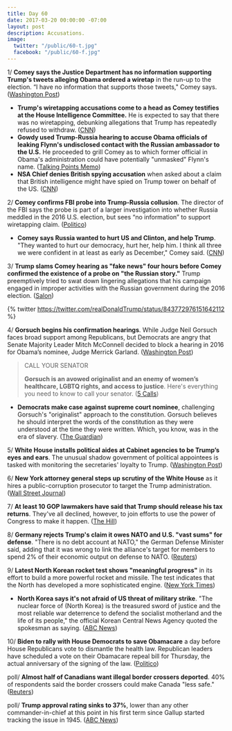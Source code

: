 ```yaml
---
title: Day 60
date: 2017-03-20 00:00:00 -07:00
layout: post
description: Accusations.
image:
  twitter: "/public/60-t.jpg"
  facebook: "/public/60-f.jpg"
---
```


1/ **Comey says the Justice Department has no information supporting Trump's tweets alleging Obama ordered a wiretap** in the run-up to the election. “I have no information that supports those tweets," Comey says. ([Washington Post](https://www.washingtonpost.com/world/national-security/fbi-director-to-testify-on-russian-interference-in-the-presidential-election/2017/03/20/cdea86ca-0ce2-11e7-9d5a-a83e627dc120_story.html))

* **Trump's wiretapping accusations come to a head as Comey testifies at the House Intelligence Committee.** He is expected to say that there was no wiretapping, debunking allegations that Trump has repeatedly refused to withdraw. ([CNN](http://www.cnn.com/2017/03/19/politics/house-intelligence-committee-hearing-russia-wiretapping/))
* **Gowdy used Trump-Russia hearing to accuse Obama officials of leaking Flynn's undisclosed contact with the Russian ambassador to the U.S.** He proceeded to grill Comey as to which former official in Obama's administration could have potentially "unmasked" Flynn's name. ([Talking Points Memo](http://talkingpointsmemo.com/livewire/gowdy-points-to-obama-officials-as-potential-flynn-leakers))
* **NSA Chief denies British spying accusation** when asked about a claim that British intelligence might have spied on Trump tower on behalf of the US. ([CNN](http://www.cnn.com/videos/politics/2017/03/20/hearing-on-russia-investigation-rogers-british-intelligence-allee.cnn/video/playlists/atv-comey-testifies-russia-hearing/))

2/ **Comey confirms FBI probe into Trump-Russia collusion**. The director of the FBI says the probe is part of a larger investigation into whether Russia meddled in the 2016 U.S. election, but sees “no information” to support wiretapping claim. ([Politico](https://secure.politico.com/story/2017/03/adam-schiff-trump-twitter-wiretapping-russia-ties-236249))

* **Comey says Russia wanted to hurt US and Clinton, and help Trump**. "They wanted to hurt our democracy, hurt her, help him. I think all three we were confident in at least as early as December," Comey said. ([CNN](http://www.cnn.com/2017/03/20/politics/comey-hearing-russia-wiretapping/index.html))

3/ **Trump slams Comey hearing as "fake news" four hours before Comey confirmed the existence of a probe on "the Russian story."** Trump preemptively tried to swat down lingering allegations that his campaign engaged in improper activities with the Russian government during the 2016 election. ([Salon](https://www.salon.com/2017/03/20/trump-declares-fake-news-before-fbi-director-james-comeys-testimony-on-trump-russia-connections/))

{% twitter https://twitter.com/realDonaldTrump/status/843772976151642112 %}

4/ **Gorsuch begins his confirmation hearings**. While Judge Neil Gorsuch faces broad support among Republicans, but Democrats are angry that Senate Majority Leader Mitch McConnell decided to block a hearing in 2016 for Obama’s nominee, Judge Merrick Garland. ([Washington Post](https://www.washingtonpost.com/powerpost/gorsuch-begins-his-confirmation-hearings-monday-with-broad-support-among-republicans/2017/03/19/c9f7cef0-0d01-11e7-9d5a-a83e627dc120_story.html))

> CALL YOUR SENATOR
>
> **Gorsuch is an avowed originalist and an enemy of women’s healthcare, LGBTQ rights, and access to justice**. Here's everything you need to know to call your senator. ([5 Calls](https://5calls.org/#issue/rec3Vic9f51I7oI41))
>

* **Democrats make case against supreme court nominee**, challenging Gorsuch's "originalist" approach to the constitution. Gorsuch believes he should interpret the words of the constitution as they were understood at the time they were written. Which, you know, was in the era of slavery. ([The Guardian](https://www.theguardian.com/law/2017/mar/20/neil-gorsuch-hearing-democrats-supreme-court-senate))

5/ **White House installs political aides at Cabinet agencies to be Trump’s eyes and ears**. The unusual shadow government of political appointees is tasked with monitoring the secretaries' loyalty to Trump. ([Washington Post](https://www.washingtonpost.com/powerpost/white-house-installs-political-aides-at-cabinet-agencies-to-be-trumps-eyes-and-ears/2017/03/19/68419f0e-08da-11e7-93dc-00f9bdd74ed1_story.html))

6/ **New York attorney general steps up scrutiny of the White House** as it hires a public-corruption prosecutor to target the Trump administration. ([Wall Street Journal](https://www.wsj.com/articles/new-york-attorney-general-steps-up-scrutiny-of-white-house-1489964489))

7/ **At least 10 GOP lawmakers have said that Trump should release his tax returns**. They've all declined, however, to join efforts to use the power of Congress to make it happen. ([The Hill](http://thehill.com/homenews/house/324572-republicans-take-heat-on-trumps-tax-returns))

8/ **Germany rejects Trump's claim it owes NATO and U.S. "vast sums" for defense**. "There is no debt account at NATO," the German Defense Minister said, adding that it was wrong to link the alliance's target for members to spend 2% of their economic output on defense to NATO. ([Reuters](http://www.reuters.com/article/us-usa-trump-germany-defence-idUSKBN16Q0D8))

9/ **Latest North Korean rocket test shows "meaningful progress"** in its effort to build a more powerful rocket and missile. The test indicates that the North has developed a more sophisticated engine. ([New York Times](https://www.nytimes.com/2017/03/20/world/asia/north-korea-missile-test-rocket-engine.html))

* **North Korea says it's not afraid of US threat of military strike**. "The nuclear force of (North Korea) is the treasured sword of justice and the most reliable war deterrence to defend the socialist motherland and the life of its people," the official Korean Central News Agency quoted the spokesman as saying. ([ABC News](http://abcnews.go.com/International/wireStory/nkorea-afraid-us-threat-military-strike-46257272))

10/ **Biden to rally with House Democrats to save Obamacare** a day before House Republicans vote to dismantle the health law. Republican leaders have scheduled a vote on their Obamacare repeal bill for Thursday, the actual anniversary of the signing of the law. ([Politico](https://secure.politico.com/story/2017/03/joe-biden-obamacare-rally-dc-236253))

poll/ **Almost half of Canadians want illegal border crossers deported**. 40% of respondents said the border crossers could make Canada "less safe." ([Reuters](http://www.reuters.com/article/us-canada-immigration-poll-exclusive-idUSKBN16R0SK))

poll/ **Trump approval rating sinks to 37%**, lower than any other commander-in-chief at this point in his first term since Gallup started tracking the issue in 1945. ([ABC News](http://abcnews.go.com/Politics/trump-approval-rating-sinks-low/story?id=46243176))